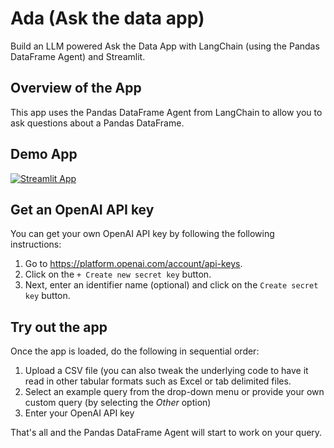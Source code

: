 # Ada (Ask the data app)

Build an LLM powered Ask the Data App with LangChain (using the Pandas DataFrame Agent) and Streamlit.

## Overview of the App

This app uses the Pandas DataFrame Agent from LangChain to allow you to ask questions about a Pandas DataFrame.

## Demo App

[![Streamlit App](https://static.streamlit.io/badges/streamlit_badge_black_white.svg)](https://langchain-ask-the-data.streamlit.app/)

## Get an OpenAI API key

You can get your own OpenAI API key by following the following instructions:
1. Go to https://platform.openai.com/account/api-keys.
2. Click on the `+ Create new secret key` button.
3. Next, enter an identifier name (optional) and click on the `Create secret key` button.

## Try out the app

Once the app is loaded, do the following in sequential order:
1. Upload a CSV file (you can also tweak the underlying code to have it read in other tabular formats such as Excel or tab delimited files.
2. Select an example query from the drop-down menu or provide your own custom query (by selecting the *Other* option)
3. Enter your OpenAI API key

That's all and the Pandas DataFrame Agent will start to work on your query. 

